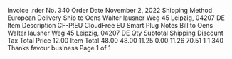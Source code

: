 Invoice .rder No. 340 Order Date November 2, 2022 Shipping Method European Delivery Ship to Oens Walter lausner Weg 45 Leipzig, 04207 DE Item Description CF-P!EU CloudFree EU Smart Plug Notes Bill to Oens Walter lausner Weg 45 Leipzig, 04207 DE Qty Subtotal Shipping Discount Tax Total Price 12.00 Item Total 48.00 48.00 11.25 0.00 11.26 70.51 1 1 340 Thanks favour bus!ness Page 1 of 1